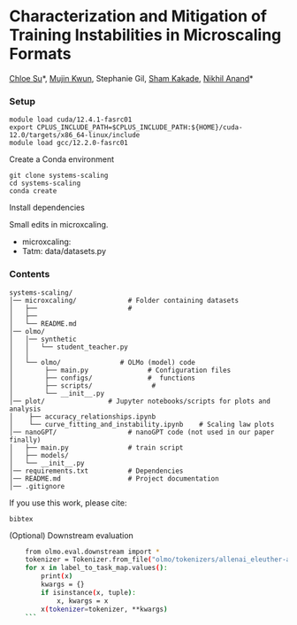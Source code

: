 # Characterization and Mitigation of Training Instabilities in Microscaling Formats

[Chloe Su](https://x.com/Huangyu58589918)*, [Mujin Kwun](https://x.com/MJK12341234), Stephanie Gil, [Sham Kakade](https://x.com/ShamKakade6), [Nikhil Anand](https://x.com/nikhil_anand91)\*

### Setup
```
module load cuda/12.4.1-fasrc01
export CPLUS_INCLUDE_PATH=$CPLUS_INCLUDE_PATH:${HOME}/cuda-12.0/targets/x86_64-linux/include
module load gcc/12.2.0-fasrc01
```
Create a Conda environment
```
git clone systems-scaling
cd systems-scaling
conda create 
```
Install dependencies


Small edits in microxcaling. 
* microxcaling: 
* Tatm: data/datasets.py


### Contents
```
systems-scaling/
│── microxcaling/             # Folder containing datasets
│   ├──                       # 
│   ├──                       
│   └── README.md                
│── olmo/                  
│   │── synthetic
│   │   └── student_teacher.py
│   │
│   └── olmo/               # OLMo (model) code
│        ├── main.py               # Configuration files
│        ├── configs/              #  functions
│        ├── scripts/               # 
│        └── __init__.py           
│── plot/                # Jupyter notebooks/scripts for plots and analysis
│    ├── accuracy_relationships.ipynb
│    └── curve_fitting_and_instability.ipynb    # Scaling law plots
│── nanoGPT/                  # nanoGPT code (not used in our paper finally)
│   ├── main.py               # train script
│   ├── models/               
│   └── __init__.py        
│── requirements.txt          # Dependencies
│── README.md                 # Project documentation
│── .gitignore            
```



If you use this work, please cite:
```
bibtex
```

(Optional) Downstream evaluation
```bash
    from olmo.eval.downstream import *
    tokenizer = Tokenizer.from_file("olmo/tokenizers/allenai_eleuther-ai-gpt-neox-20b-pii-special.json")
    for x in label_to_task_map.values():
        print(x)
        kwargs = {}
        if isinstance(x, tuple):
            x, kwargs = x
        x(tokenizer=tokenizer, **kwargs)
    ```
